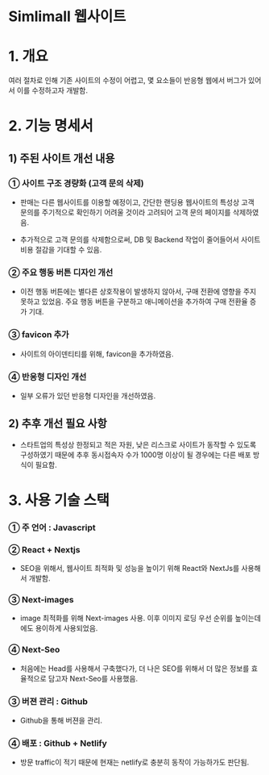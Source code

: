 # Simlimall 웹사이트

# 1. 개요

여러 절차로 인해 기존 사이트의 수정이 어렵고, 몇 요소들이 반응형 웹에서 버그가 있어서 이를 수정하고자 개발함.

# 2. 기능 명세서

## 1) 주된 사이트 개선 내용

### ① 사이트 구조 경량화 (고객 문의 삭제)

- 판매는 다른 웹사이트를 이용할 예정이고, 간단한 랜딩용 웹사이트의 특성상 고객 문의를 주기적으로 확인하기 어려울 것이라 고려되어 고객 문의 페이지를 삭제하였음.

- 추가적으로 고객 문의를 삭제함으로써, DB 및 Backend 작업이 줄어들어서 사이트 비용 절감을 기대할 수 있음.

### ② 주요 행동 버튼 디자인 개선

- 이전 행동 버튼에는 별다른 상호작용이 발생하지 않아서, 구매 전환에 영향을 주지 못하고 있었음. 주요 행동 버튼을 구분하고 애니메이션을 추가하여 구매 전환율 증가 기대.

### ③ favicon 추가

- 사이트의 아이덴티티를 위해, favicon을 추가하였음.

### ④ 반응형 디자인 개선

- 일부 오류가 있던 반응형 디자인을 개선하였음.

## 2) 추후 개선 필요 사항

- 스타트업의 특성상 한정되고 적은 자원, 낮은 리스크로 사이트가 동작할 수 있도록 구성하였기 때문에 추후 동시접속자 수가 1000명 이상이 될 경우에는 다른 배포 방식이 필요함.

# 3. 사용 기술 스택

### ① 주 언어 : Javascript

### ② React + Nextjs

- SEO을 위해서, 웹사이트 최적화 및 성능을 높이기 위해 React와 NextJs를 사용해서 개발함.

### ③ Next-images

- image 최적화를 위해 Next-images 사용. 이후 이미지 로딩 우선 순위를 높이는데에도 용이하게 사용되었음.

### ④ Next-Seo

- 처음에는 Head를 사용해서 구축했다가, 더 나은 SEO를 위해서 더 많은 정보를 효율적으로 담고자 Next-Seo를 사용했음.

### ③ 버젼 관리 : Github

- Github을 통해 버젼을 관리.

### ④ 배포 : Github + Netlify

- 방문 traffic이 적기 때문에 현재는 netlify로 충분히 동작이 가능하가도 판단됨.
